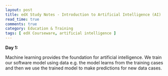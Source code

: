 ```yaml
---
layout: post
title: edX Study Notes - Introduction to Artificial Intelligence (AI)
read_time: true  
comments: true
category: Education & Training
tags: [ edX Courseware, artificial intelligence ]
---
```


**Day 1:**

Machine learning provides the foundation for artificial intelligence. We train our software model using data e.g. the model learns from the training cases and then we use the trained model to make predictions for new data cases.



